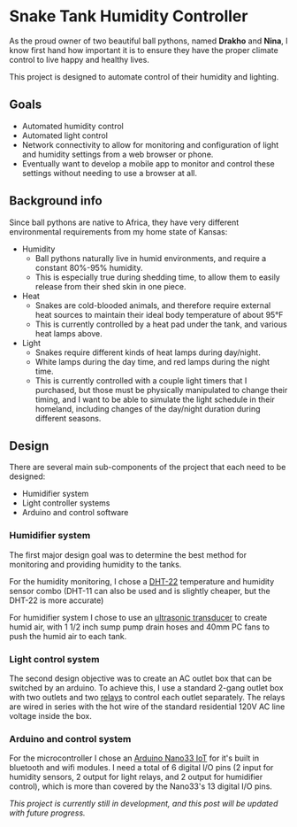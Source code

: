 # Snake Tank Humidity Controller
As the proud owner of two beautiful ball pythons, named **Drakho** and **Nina**, I know first hand how important it is to ensure they have the proper climate control to live happy and healthy lives. 

This project is designed to automate control of their humidity and lighting.

## Goals
- Automated humidity control
- Automated light control
- Network connectivity to allow for monitoring and configuration of light and humidity settings from a web browser or phone.
- Eventually want to develop a mobile app to monitor and control these settings without needing to use a browser at all.

## Background info
Since ball pythons are native to Africa, they have very different environmental requirements from my home state of Kansas:
- Humidity
  - Ball pythons naturally live in humid environments, and require a constant 80%-95% humidity.
  - This is especially true during shedding time, to allow them to easily release from their shed skin in one piece.
- Heat
  - Snakes are cold-blooded animals, and therefore require external heat sources to maintain their ideal body temperature of about 95°F
  - This is currently controlled by a heat pad under the tank, and various heat lamps above.
- Light
  - Snakes require different kinds of heat lamps during day/night.
  - White lamps during the day time, and red lamps during the night time.
  - This is currently controlled with a couple light timers that I purchased, but those must be physically manipulated to change their timing, and I want to be able to simulate the light schedule in their homeland, including changes of the day/night duration during different seasons.

## Design

There are several main sub-components of the project that each need to be designed:
- Humidifier system
- Light controller systems
- Arduino and control software

### Humidifier system
The first major design goal was to determine the best method for monitoring and providing humidity to the tanks.

For the humidity monitoring, I chose a [DHT-22](https://www.amazon.com/gp/product/B07XBVR532) temperature and humidity sensor combo (DHT-11 can also be used and is slightly cheaper, but the DHT-22 is more accurate)

For humidifier system I chose to use an [ultrasonic transducer](https://www.amazon.com/gp/product/B08GQT43W7) to create humid air, with 1 1/2 inch sump pump drain hoses and 40mm PC fans to push the humid air to each tank.

### Light control system
The second design objective was to create an AC outlet box that can be switched by an arduino. To achieve this, I use a standard 2-gang outlet box with two outlets and two [relays](https://www.amazon.com/gp/product/B00LW15A4W) to control each outlet separately. The relays are wired in series with the hot wire of the standard residential 120V AC line voltage inside the box.

### Arduino and control system
For the microcontroller I chose an [Arduino Nano33 IoT](https://store.arduino.cc/usa/nano-33-iot) for it's built in bluetooth and wifi modules. I need a total of 6 digital I/O pins (2 input for humidity sensors, 2 output for light relays, and 2 output for humidifier control), which is more than covered by the Nano33's 13 digital I/O pins.


*This project is currently still in development, and this post will be updated with future progress.*